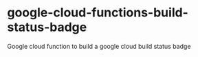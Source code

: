 # google-cloud-functions-build-status-badge
Google cloud function to build a google cloud build status badge

